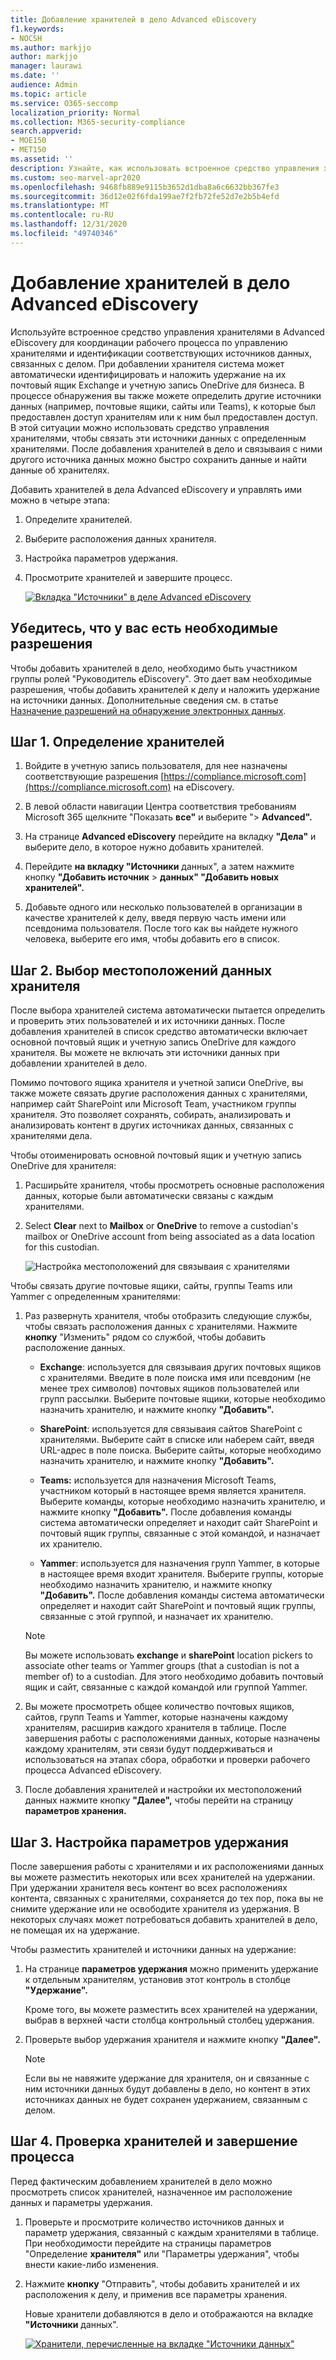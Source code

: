 ```yaml
---
title: Добавление хранителей в дело Advanced eDiscovery
f1.keywords:
- NOCSH
ms.author: markjjo
author: markjjo
manager: laurawi
ms.date: ''
audience: Admin
ms.topic: article
ms.service: O365-seccomp
localization_priority: Normal
ms.collection: M365-security-compliance
search.appverid:
- MOE150
- MET150
ms.assetid: ''
description: Узнайте, как использовать встроенное средство управления хранителями в Advanced eDiscovery для координации рабочего процесса и определения соответствующих источников данных в деле.
ms.custom: seo-marvel-apr2020
ms.openlocfilehash: 9468fb889e9115b3652d1dba8a6c6632bb367fe3
ms.sourcegitcommit: 36d12e02f6fda199ae7f2fb72fe52d7e2b5b4efd
ms.translationtype: MT
ms.contentlocale: ru-RU
ms.lasthandoff: 12/31/2020
ms.locfileid: "49740346"
---
```

# <a name="add-custodians-to-an-advanced-ediscovery-case"></a>Добавление хранителей в дело Advanced eDiscovery

Используйте встроенное средство управления хранителями в Advanced eDiscovery для координации рабочего процесса по управлению хранителями и идентификации соответствующих источников данных, связанных с делом. При добавлении хранителя система может автоматически идентифицировать и наложить удержание на их почтовый ящик Exchange и учетную запись OneDrive для бизнеса. В процессе обнаружения вы также можете определить другие источники данных (например, почтовые ящики, сайты или Teams), к которые был предоставлен доступ хранителям или к ним был предоставлен доступ. В этой ситуации можно использовать средство управления хранителями, чтобы связать эти источники данных с определенным хранителями. После добавления хранителей в дело и связываия с ними другого источника данных можно быстро сохранить данные и найти данные об хранителях.

Добавить хранителей в дела Advanced eDiscovery и управлять ими можно в четыре этапа:

1. Определите хранителей.

2. Выберите расположения данных хранителя.

3. Настройка параметров удержания.

4. Просмотрите хранителей и завершите процесс.

   [![Вкладка "Источники" в деле Advanced eDiscovery ](../media/AeD-Sources-Tab.png)](../media/AeD-Sources-Tab.png#lightbox)

## <a name="make-sure-you-have-the-necessary-permissions"></a>Убедитесь, что у вас есть необходимые разрешения

Чтобы добавить хранителей в дело, необходимо быть участником группы ролей "Руководитель eDiscovery". Это дает вам необходимые разрешения, чтобы добавить хранителей к делу и наложить удержание на источники данных. Дополнительные сведения см. в статье [Назначение разрешений на обнаружение электронных данных](get-started-with-advanced-ediscovery.md#step-2-assign-ediscovery-permissions).

## <a name="step-1-identify-custodians"></a>Шаг 1. Определение хранителей

1. Войдите в учетную запись пользователя, для нее назначены соответствующие разрешения [https://compliance.microsoft.com](https://compliance.microsoft.com) на eDiscovery.

2. В левой области навигации Центра соответствия требованиям Microsoft 365 щелкните "Показать **все"** и выберите "> **Advanced".**

3. На странице **Advanced eDiscovery** перейдите на вкладку **"Дела"** и выберите дело, в которое нужно добавить хранителей.

4. Перейдите **на вкладку "Источники** данных", а затем нажмите кнопку **"Добавить источник**  >  **данных" "Добавить новых хранителей".**

5. Добавьте одного или несколько пользователей в организации в качестве хранителей к делу, введя первую часть имени или псевдонима пользователя. После того как вы найдете нужного человека, выберите его имя, чтобы добавить его в список.

## <a name="step-2-choose-custodian-data-locations"></a>Шаг 2. Выбор местоположений данных хранителя

После выбора хранителей система автоматически пытается определить и проверить этих пользователей и их источники данных. После добавления хранителей в список средство автоматически включает основной почтовый ящик и учетную запись OneDrive для каждого хранителя. Вы можете не включать эти источники данных при добавлении хранителей в дело.

Помимо почтового ящика хранителя и учетной записи OneDrive, вы также можете связать другие расположения данных с хранителями, например сайт SharePoint или Microsoft Team, участником группы хранителя. Это позволяет сохранять, собирать, анализировать и анализировать контент в других источниках данных, связанных с хранителями дела.

Чтобы отоименировать основной почтовый ящик и учетную запись OneDrive для хранителя:

1. Расширьйте хранителя, чтобы просмотреть основные расположения данных, которые были автоматически связаны с каждым хранителями.

2. Select **Clear** next to **Mailbox** or **OneDrive** to remove a custodian's mailbox or OneDrive account from being associated as a data location for this custodian.

   ![Настройка местоположений для связываия с хранителями](../media/ConfigureCustodianLocations.png)

Чтобы связать другие почтовые ящики, сайты, группы Teams или Yammer с определенным хранителями:

1. Раз развернуть хранителя, чтобы отобразить следующие службы, чтобы связать расположения данных с хранителями. Нажмите **кнопку** "Изменить" рядом со службой, чтобы добавить расположение данных.

   - **Exchange**: используется для связываия других почтовых ящиков с хранителями. Введите в поле поиска имя или псевдоним (не менее трех символов) почтовых ящиков пользователей или групп рассылки. Выберите почтовые ящики, которые необходимо назначить хранителю, и нажмите кнопку **"Добавить".**

   - **SharePoint**: используется для связываия сайтов SharePoint с хранителями. Выберите сайт в списке или наберем сайт, введя URL-адрес в поле поиска. Выберите сайты, которые необходимо назначить хранителю, и нажмите кнопку **"Добавить".**

   - **Teams:** используется для назначения Microsoft Teams, участником который в настоящее время является хранителя. Выберите команды, которые необходимо назначить хранителю, и нажмите кнопку **"Добавить".** После добавления команды система автоматически определяет и находит сайт SharePoint и почтовый ящик группы, связанные с этой командой, и назначает их хранителю.

   - **Yammer**: используется для назначения групп Yammer, в которые в настоящее время входит хранителя. Выберите группы, которые необходимо назначить хранителю, и нажмите кнопку **"Добавить".** После добавления команды система автоматически определяет и находит сайт SharePoint и почтовый ящик группы, связанные с этой группой, и назначает их хранителю.

   > [!NOTE]
   > Вы можете использовать **exchange** и **sharePoint** location pickers to associate other teams or Yammer groups (that a custodian is not a member of) to a custodian. Для этого необходимо добавить почтовый ящик и сайт, связанные с каждой командой или группой Yammer.

2. Вы можете просмотреть общее количество почтовых ящиков, сайтов, групп Teams и Yammer, которые назначены каждому хранителям, расширив каждого хранителя в таблице. После завершения работы с расположениями данных, которые назначены каждому хранителям, эти связи будут поддерживаться и использоваться на этапах сбора, обработки и проверки рабочего процесса Advanced eDiscovery.

3. После добавления хранителей и настройки их местоположений данных нажмите кнопку **"Далее",** чтобы перейти на страницу **параметров хранения.**  

## <a name="step-3-configure-hold-settings"></a>Шаг 3. Настройка параметров удержания

 После завершения работы с хранителями и их расположениями данных вы можете разместить некоторых или всех хранителей на удержании. При удержании хранителя весь контент во всех расположениях контента, связанных с хранителями, сохраняется до тех пор, пока вы не снимите удержание или не освободите хранителя из удержания. В некоторых случаях может потребоваться добавить хранителей в дело, не помещая их на удержание.

Чтобы разместить хранителей и источники данных на удержание:

1. На странице **параметров удержания** можно применить удержание к отдельным хранителям, установив этот контроль в столбце **"Удержание".**

   Кроме того, вы можете разместить всех хранителей  на удержании, выбрав в верхней части столбца контрольный столбец удержания.

2. Проверьте выбор удержания хранителя и нажмите кнопку **"Далее".**

   > [!NOTE]
   > Если вы не навяжите удержание для хранителя, он и связанные с ним источники данных будут добавлены в дело, но контент в этих источниках данных не будет сохранен удержанием, связанным с делом.

## <a name="step-4-review-the-custodians-and-complete-the-process"></a>Шаг 4. Проверка хранителей и завершение процесса

Перед фактическим добавлением хранителей в дело можно просмотреть список хранителей, назначенное им расположение данных и параметры удержания.

1. Проверьте и просмотрите количество источников данных и параметр удержания, связанный с каждым хранителями в таблице. При необходимости перейдите на страницы  параметров "Определение **хранителя"** или "Параметры удержания", чтобы внести какие-либо изменения.

2. Нажмите **кнопку** "Отправить", чтобы добавить хранителей и их расположения к делу, и применив все параметры хранения.

   Новые хранители добавляются в дело и отображаются на вкладке **"Источники** данных".

   [![Хранители, перечисленные на вкладке "Источники данных" ](../media/DataSourcesTab.png)](../media/DataSourcesTab.png#lightbox)

